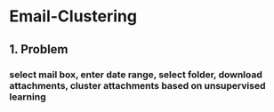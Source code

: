# Email-Clustering
## 1. Problem
### select mail box, enter date range, select folder, download attachments, cluster attachments based on unsupervised learning

